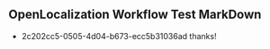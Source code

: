 ## OpenLocalization Workflow Test MarkDown
* 2c202cc5-0505-4d04-b673-ecc5b31036ad thanks!

<!--HONumber=Sep16_HO1-->


